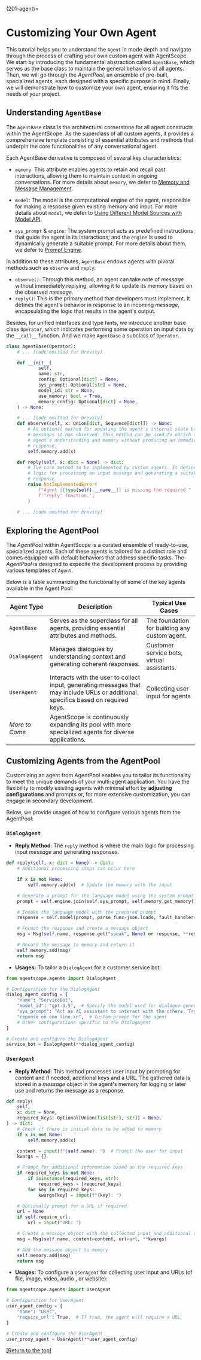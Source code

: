 (201-agent)=

# Customizing Your Own Agent

This tutorial helps you to understand the `Agent` in mode depth and navigate through the process of crafting your own custom agent with AgentScope. We start by introducing the fundamental abstraction called `AgentBase`, which serves as the base class to maintain the general behaviors of all agents. Then, we will go through the *AgentPool*, an ensemble of pre-built, specialized agents, each designed with a specific purpose in mind. Finally, we will demonstrate how to customize your own agent, ensuring it fits the needs of your project.

## Understanding `AgentBase`

The `AgentBase` class is the architectural cornerstone for all agent constructs within the AgentScope. As the superclass of all custom agents, it provides a comprehensive template consisting of essential attributes and methods that underpin the core functionalities of any conversational agent.

Each AgentBase derivative is composed of several key characteristics:

* `memory`: This attribute enables agents to retain and recall past interactions, allowing them to maintain context in ongoing conversations. For more details about `memory`, we defer to [Memory and Message Management](205-memory).

* `model`: The model is the computational engine of the agent, responsible for making a response given existing memory and input. For more details about `model`, we defer to [Using Different Model Sources with Model API](203-model).

* `sys_prompt` & `engine`: The system prompt acts as predefined instructions that guide the agent in its interactions; and the `engine` is used to dynamically generate a suitable prompt. For more details about them, we defer to [Prompt Engine](206-prompt).

In addition to these attributes, `AgentBase` endows agents with pivotal methods such as `observe` and `reply`:

* `observe()`: Through this method, an agent can take note of *message* without immediately replying, allowing it to update its memory based on the observed *message*.
* `reply()`: This is the primary method that developers must implement. It defines the agent's behavior in response to an incoming *message*, encapsulating the logic that results in the agent's output.

Besides, for unified interfaces and type hints, we introduce another base class `Operator`, which indicates performing some operation on input data by the `__call__` function. And we make `AgentBase` a subclass of `Operator`.

```python
class AgentBase(Operator):
    # ... [code omitted for brevity]

    def __init__(
            self,
            name: str,
            config: Optional[dict] = None,
            sys_prompt: Optional[str] = None,
            model_id: str = None,
            use_memory: bool = True,
            memory_config: Optional[dict] = None,
    ) -> None:

    # ... [code omitted for brevity]
    def observe(self, x: Union[dict, Sequence[dict]]) -> None:
        # An optional method for updating the agent's internal state based on
        # messages it has observed. This method can be used to enrich the
        # agent's understanding and memory without producing an immediate
        # response.
        self.memory.add(x)

    def reply(self, x: dict = None) -> dict:
        # The core method to be implemented by custom agents. It defines the
        # logic for processing an input message and generating a suitable
        # response.
        raise NotImplementedError(
            f"Agent [{type(self).__name__}] is missing the required "
            f'"reply" function.',
        )

    # ... [code omitted for brevity]
```

## Exploring the AgentPool

The *AgentPool* within AgentScope is a curated ensemble of ready-to-use, specialized agents. Each of these agents is tailored for a distinct role and comes equipped with default behaviors that address specific tasks. The *AgentPool* is designed to expedite the development process by providing various templates of `Agent`.

Below is a table summarizing the functionality of some of the key agents available in the Agent Pool:

| Agent Type     | Description                                                  | Typical Use Cases                                            |
| -------------- | ------------------------------------------------------------ | ------------------------------------------------------------ |
| `AgentBase`    | Serves as the superclass for all agents, providing essential attributes and methods. | The foundation for building any custom agent.                |
| `DialogAgent`  | Manages dialogues by understanding context and generating coherent responses. | Customer service bots, virtual assistants.                   |
| `UserAgent`    | Interacts with the user to collect input, generating messages that may include URLs or additional specifics based on required keys. | Collecting user input for agents                             |
| *More to Come* | AgentScope is continuously expanding its pool with more specialized agents for diverse applications. |                                                              |

## Customizing Agents from the AgentPool

Customizing an agent from AgentPool enables you to tailor its functionality to meet the unique demands of your multi-agent application. You have the flexibility to modify existing agents with minimal effort by **adjusting configurations** and prompts or, for more extensive customization, you can engage in secondary development.

Below, we provide usages of how to configure various agents from the AgentPool:

### `DialogAgent`

* **Reply Method**: The `reply` method is where the main logic for processing input *message* and generating responses.

```python
def reply(self, x: dict = None) -> dict:
    # Additional processing steps can occur here

    if x is not None:
        self.memory.add(x)  # Update the memory with the input

    # Generate a prompt for the language model using the system prompt and memory
    prompt = self.engine.join(self.sys_prompt, self.memory.get_memory())

    # Invoke the language model with the prepared prompt
    response = self.model(prompt, parse_func=json.loads, fault_handler=lambda x: {"speak": x})

    # Format the response and create a message object
    msg = Msg(self.name, response.get("speak", None) or response, **response)

    # Record the message to memory and return it
    self.memory.add(msg)
    return msg
```

* **Usages:** To tailor a `DialogAgent` for a customer service bot:

```python
from agentscope.agents import DialogAgent

# Configuration for the DialogAgent
dialog_agent_config = {
    "name": "ServiceBot",
    "model_id": "gpt-3.5",  # Specify the model used for dialogue generation
    "sys_prompt": "Act as AI assistant to interact with the others. Try to "
    "reponse on one line.\n",  # Custom prompt for the agent
    # Other configurations specific to the DialogAgent
}

# Create and configure the DialogAgent
service_bot = DialogAgent(**dialog_agent_config)
```

### `UserAgent`

* **Reply Method**: This method processes user input by prompting for content and if needed, additional keys and a URL. The gathered data is stored in a *message* object in the agent's memory for logging or later use and returns the message as a response.

```python
def reply(
    self,
    x: dict = None,
    required_keys: Optional[Union[list[str], str]] = None,
) -> dict:
    # Check if there is initial data to be added to memory
    if x is not None:
        self.memory.add(x)

    content = input(f"{self.name}: ")  # Prompt the user for input
    kwargs = {}

    # Prompt for additional information based on the required keys
    if required_keys is not None:
        if isinstance(required_keys, str):
            required_keys = [required_keys]
        for key in required_keys:
            kwargs[key] = input(f"{key}: ")

    # Optionally prompt for a URL if required
    url = None
    if self.require_url:
        url = input("URL: ")

    # Create a message object with the collected input and additional details
    msg = Msg(self.name, content=content, url=url, **kwargs)

    # Add the message object to memory
    self.memory.add(msg)
    return msg
```

* **Usages:** To configure a `UserAgent` for collecting user input and URLs (of file, image, video, audio , or website):

```python
from agentscope.agents import UserAgent

# Configuration for UserAgent
user_agent_config = {
    "name": "User",
    "require_url": True,  # If true, the agent will require a URL
}

# Create and configure the UserAgent
user_proxy_agent = UserAgent(**user_agent_config)
```

[[Return to the top]](#customizing-your-own-agent)

